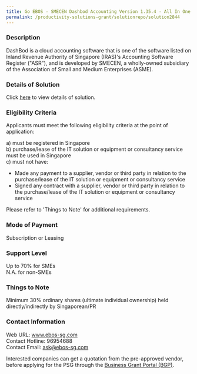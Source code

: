 ```yaml
---
title: Go EBOS - SMECEN Dashbod Accounting Version 1.35.4 - All In One Booming - 1A
permalink: /productivity-solutions-grant/solutionrepo/solution2844
---
```


### Description

DashBod is a cloud accounting software that is one of the software listed on Inland Revenue Authority of Singapore (IRAS)'s Accounting Software Register ("ASR"), and is developed by SMECEN, a wholly-owned subsidiary of the Association of Small and Medium Enterprises (ASME).

### Details of Solution

Click <a href='https://www.gobusiness.gov.sg/images/psg/EBOS_-_SMECEN_20210105_Desensitised_Annex_3_Part_2.pdf' target='_blank' rel='noopener'>here</a> to view details of solution.

### Eligibility Criteria

Applicants must meet the following eligibility criteria at the point of application:

a) must be registered in Singapore <br>
b) purchase/lease of the IT solution or equipment or consultancy service must be used in Singapore <br>
c) must not have:
- Made any payment to a supplier, vendor or third party in relation to the purchase/lease of the IT solution or equipment or consultancy service
- Signed any contract with a supplier, vendor or third party in relation to the purchase/lease of the IT solution or equipment or consultancy service

Please refer to 'Things to Note' for additional requirements.

### Mode of Payment
Subscription or Leasing

### Support Level
Up to 70% for SMEs <br>
N.A. for non-SMEs

### Things to Note
Minimum 30% ordinary shares (ultimate individual ownership) held directly/indirectly by Singaporean/PR

### Contact Information
Web URL: www.ebos-sg.com <br>Contact Hotline: 96954688 <br>Contact Email: ask@ebos-sg.com <br>

Interested companies can get a quotation from the pre-approved vendor, before applying for the PSG through the <a target='_blank' rel='noopener' href='https://www.businessgrants.gov.sg/'>Business Grant Portal (BGP)</a>.
